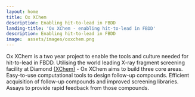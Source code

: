 ```yaml
---
layout: home
title: Ox XChem
description: Enabling hit-to-lead in FBDD
landing-title: 'Ox XChem - enabling hit-to-lead in FBDD'
description: Enabling hit-to-lead in FBDD
image:  assets/images/oxxchem.png
---
```


Ox XChem is a two year project to enable the tools and culture needed for hit-to-lead in FBDD.
Utilising the world leading X-ray fragment screening facility at Diamond <a href="http://www.diamond.ac.uk/Beamlines/Mx/Fragment-Screening.html">(XChem)</a> - Ox XChem aims to build three core areas.
Easy-to-use computational tools to design follow-up compounds. Efficient acquisition of follow-up compounds and improved screening libraries. Assays to provide rapid feedback from those compounds.